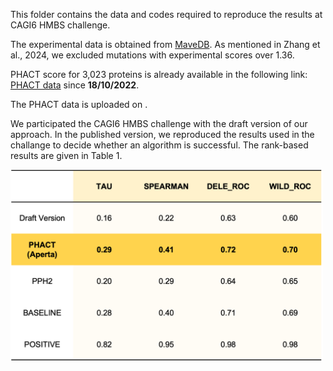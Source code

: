 

This folder contains the data and codes required to reproduce the results at CAGI6 HMBS challenge.

The experimental data is obtained from [MaveDB](https://www.mavedb.org/#/experiments/urn:mavedb:00000108-a). As mentioned in Zhang et al., 2024, we excluded mutations with experimental scores over 1.36. 

PHACT score for 3,023 proteins is already available in the following link: [PHACT data](https://aperta.ulakbim.gov.tr/record/240637) since **18/10/2022**.

The PHACT data is uploaded on .

We participated the CAGI6 HMBS challenge with the draft version of our approach. In the published version, we reproduced the results used in the challange to decide whether an algorithm is successful.
The rank-based results are given in Table 1.

<img src="images/Table.png" alt="Alt text" width="500"/>









